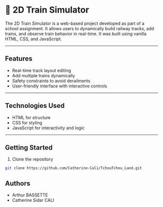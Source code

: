 # 🚆 2D Train Simulator

The 2D Train Simulator is a web-based project developed as part of a school assignment. It allows users to dynamically build railway tracks, add trains, and observe train behavior in real-time. It was built using vanilla HTML, CSS, and JavaScript.

---
## Features
- Real-time track layout editing
- Add multiple trains dynamically
- Safety constraints to avoid derailments
- User-friendly interface with interactive controls
--- 
## Technologies Used
- HTML for structure
- CSS for styling
- JavaScript for interactivity and logic
---

## Getting Started

1. Clone the repository

```bash
git clone https://github.com/Catherine-Cali/TchouTchou_Land.git
````
## Authors
- Arthur BASSETTE
- Catherine Sidar CALI
